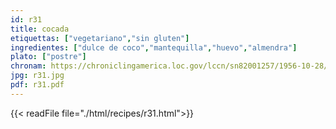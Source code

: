 ```yaml
---
id: r31
title: cocada
etiquettas: ["vegetariano","sin gluten"]
ingredientes: ["dulce de coco","mantequilla","huevo","almendra"]
plato: ["postre"]
chronam: https://chroniclingamerica.loc.gov/lccn/sn82001257/1956-10-28/ed-1/seq-5/
jpg: r31.jpg
pdf: r31.pdf
---
```


{{< readFile file="./html/recipes/r31.html">}}